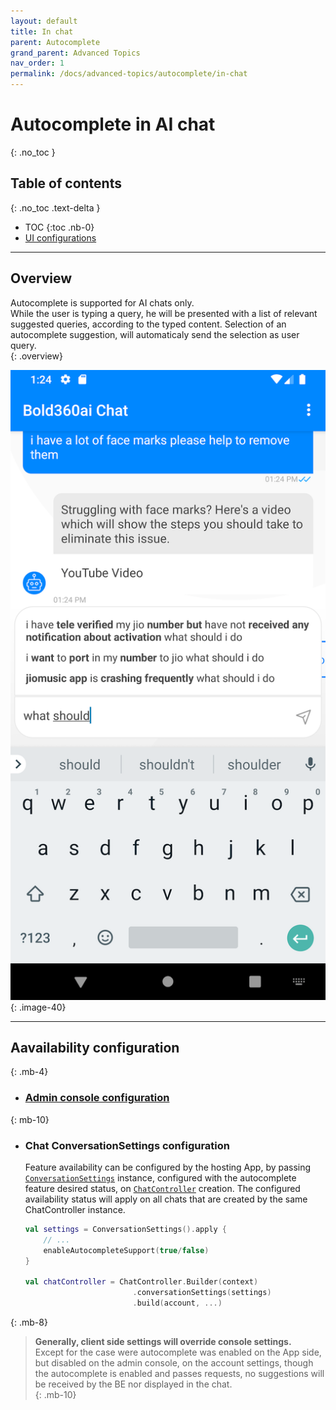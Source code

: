 ```yaml
---
layout: default
title: In chat
parent: Autocomplete
grand_parent: Advanced Topics
nav_order: 1
permalink: /docs/advanced-topics/autocomplete/in-chat
---
```


# Autocomplete in AI chat
{: .no_toc }

## Table of contents
{: .no_toc .text-delta }

- TOC
{:toc .nb-0}
- [UI configurations](/docs/chat-configuration/ui-customization/user-input-field#ui-configurations)

---

## Overview
Autocomplete is supported for AI chats only.   
While the user is typing a query, he will be presented with a list of relevant suggested queries, according to the typed content.  Selection of an autocomplete suggestion, will automaticaly send the selection as user query.  
{: .overview}
 
![](/assets/autocomplete-in-chat.png)
{: .image-40}

---

## Aavailability configuration
{: .mb-4}
- ### [Admin console configuration](./autocomplete#control-availability)
{: mb-10}

- ### Chat ConversationSettings configuration   
  Feature availability can be configured by the hosting App, by passing [`ConversationSettings`](/docs/chat-configuration/extra/conversation-settings) instance, configured with the autocomplete feature desired status, on [`ChatController`](/docs/chat-configuration/extra/chatcontroller) creation. The configured availability status will apply on all chats that are created by the same ChatController instance. 
  
    ```kotlin
    val settings = ConversationSettings().apply {
        // ...
        enableAutocompleteSupport(true/false)
    }

    val chatController = ChatController.Builder(context)  
                            .conversationSettings(settings)                                                   
                            .build(account, ...)                    
    ``` 
{: .mb-8}


> **Generally, client side settings will override console settings.**     
    Except for the case were autocomplete was enabled on the App side, but disabled on the admin console, on the account settings, though the autocomplete is enabled and passes requests, no suggestions will be received by the BE nor displayed in the chat.   
{: .mb-10}